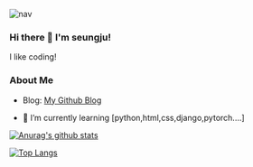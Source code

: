 ![nav](https://capsule-render.vercel.app/api?type=wave&color=auto&height=150&section=footer&text=%F0%9F%8F%84%E2%80%8D%E2%99%80%EF%B8%8FHsngju%F0%9F%8F%84%E2%80%8D%E2%99%82%EF%B8%8F&fontSize=40&animation=twinkling)
### Hi there 👋 I'm seungju!
I like coding!

### About Me
- Blog: [My Github Blog](http://wealways.github.io)

- 🌱 I’m currently learning [python,html,css,django,pytorch....]

[![Anurag's github stats](https://github-readme-stats.vercel.app/api?username=wealways)](https://github.com/anuraghazra/github-readme-stats)

[![Top Langs](https://github-readme-stats.vercel.app/api/top-langs/?username=wealways&layout=compact)](https://github.com/anuraghazra/github-readme-stats)



<!--
**wealways/wealways** is a ✨ _special_ ✨ repository because its `README.md` (this file) appears on your GitHub profile.

Here are some ideas to get you started:

- 🔭 I’m currently working on ...
- 🌱 I’m currently learning ...
- 👯 I’m looking to collaborate on ...
- 🤔 I’m looking for help with ...
- 💬 Ask me about ...
- 📫 How to reach me: ...
- 😄 Pronouns: ...
- ⚡ Fun fact: ...
-->
